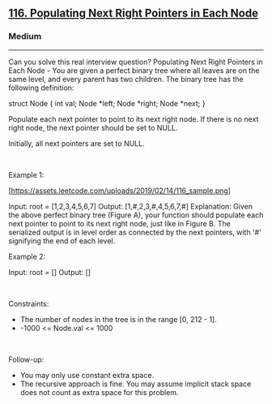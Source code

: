 <h2><a href="https://leetcode.com/problems/populating-next-right-pointers-in-each-node/">116. Populating Next Right Pointers in Each Node</a></h2><h3>Medium</h3><hr>Can you solve this real interview question? Populating Next Right Pointers in Each Node - You are given a perfect binary tree where all leaves are on the same level, and every parent has two children. The binary tree has the following definition:


struct Node {
  int val;
  Node *left;
  Node *right;
  Node *next;
}


Populate each next pointer to point to its next right node. If there is no next right node, the next pointer should be set to NULL.

Initially, all next pointers are set to NULL.

 

Example 1:

[https://assets.leetcode.com/uploads/2019/02/14/116_sample.png]


Input: root = [1,2,3,4,5,6,7]
Output: [1,#,2,3,#,4,5,6,7,#]
Explanation: Given the above perfect binary tree (Figure A), your function should populate each next pointer to point to its next right node, just like in Figure B. The serialized output is in level order as connected by the next pointers, with '#' signifying the end of each level.


Example 2:


Input: root = []
Output: []


 

Constraints:

 * The number of nodes in the tree is in the range [0, 212 - 1].
 * -1000 <= Node.val <= 1000

 

Follow-up:

 * You may only use constant extra space.
 * The recursive approach is fine. You may assume implicit stack space does not count as extra space for this problem.